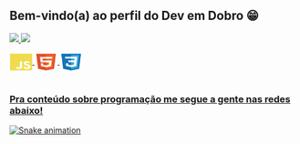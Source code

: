 ## Bem-vindo(a) ao perfil do Dev em Dobro 😁

 <div>
   <a href="https://github.com/hiarlley-sheldon">
   <img height="180em" src="https://github-readme-stats.vercel.app/api?username=hiarlley-sheldon&show_icons=true&theme=cobalt&include_all_commits=true&count_private=true"/>
   <img height="180em" src="https://github-readme-stats.vercel.app/api/top-langs/?username=hiarlley-sheldon&layout=compact&langs_count=6&theme=tokyonight"/>

</div>
<div style="display: inline_block"><br>
  <img align="center" alt="Js" height="30" width="40" src="https://raw.githubusercontent.com/devicons/devicon/master/icons/javascript/javascript-plain.svg">
  <img align="center" alt="HTML" height="30" width="40" src="https://raw.githubusercontent.com/devicons/devicon/master/icons/html5/html5-original.svg">
  <img align="center" alt="CSS" height="30" width="40" src="https://raw.githubusercontent.com/devicons/devicon/master/icons/css3/css3-original.svg">
</div>
 
 <br>
 
  ### Pra conteúdo sobre programação me segue a gente nas redes abaixo!
 
<div> 
  
  
  
 
  ![Snake animation](https://github.com/hiarlley-sheldonhiarlley-/hiarlley-sheldon/blob/output/github-contribution-grid-snake.svg)

</div>
